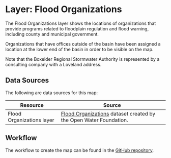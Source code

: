 # Layer: Flood Organizations #

The Flood Organizations layer shows the locations of organizations
that provide programs related to floodplain regulation and flood warning,
including county and municipal government.

Organizations that have offices outside of the basin have been assigned a location
at the lower end of the basin in order to be visible on the map.

Note that the Boxelder Regional Stormwater Authority is represented by a consulting company with a Loveland address.

## Data Sources ##

The following are data sources for this map:

| **Resource** | **Source** |
| -- | -- |
| Flood Organizations layer | [Flood Organizations](https://data.openwaterfoundation.org/state/co/owf/flood-orgs/) dataset created by the Open Water Foundation. |

## Workflow ##

The workflow to create the map can be found in the [GitHub repository](https://github.com/OpenWaterFoundation/owf-infomapper-co-boulder/tree/master/workflow/CurrentConditions/Environment-Floods).
